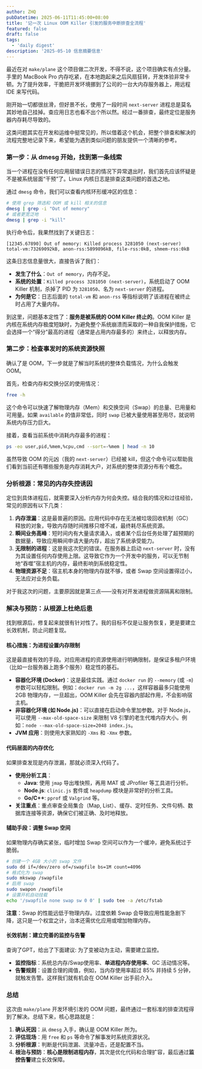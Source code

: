 ```yaml
---
author: ZHQ
pubDatetime: 2025-06-11T11:45:00+08:00
title: '记一次 Linux OOM Killer 引发的服务中断排查全流程'
featured: false
draft: false
tags:
  - 'daily digest'
description: '2025-05-10 信息摘要信息'
---
```


最近在对 `make/plane` 这个项目做二次开发，不得不说，这个项目确实有点分量。手里的 MacBook Pro 内存吃紧，在本地跑起来之后风扇狂转，开发体验非常卡顿。为了提升效率，干脆把开发环境挪到了公司的一台大内存服务器上，用远程 IDE 来写代码。

刚开始一切都很丝滑，但好景不长，使用了一段时间 `next-server` 进程总是莫名其妙地自己挂掉。查应用日志也看不出个所以然。经过一番排查，最终定位是服务器内存耗尽导致的。

这类问题其实在开发和运维中挺常见的，所以借着这个机会，把整个排查和解决的流程完整地记录下来，希望能为遇到类似问题的朋友提供一个清晰的参考。

### 第一步：从 dmesg 开始，找到第一条线索

当一个进程在没有任何应用层错误日志的情况下异常退出时，我们首先应该怀疑是不是被系统层面“干预”了。Linux 内核日志是排查这类问题的首选之地。

通过 `dmesg` 命令，我们可以查看内核环形缓冲区的信息：

```bash
# 使用 grep 筛选和 OOM 或 kill 相关的信息
dmesg | grep -i "Out of memory"
# 或者更宽泛地
dmesg | grep -i "kill"
```

执行命令后，我果然找到了关键日志：

```log
[12345.67890] Out of memory: Killed process 3281050 (next-server) total-vm:73269092kB, anon-rss:5899896kB, file-rss:0kB, shmem-rss:0kB
```

这条日志信息量很大，直接告诉了我们：

*   **发生了什么**：`Out of memory`，内存不足。
*   **系统的处置**：`Killed process 3281050 (next-server)`，系统启动了 OOM Killer 机制，杀掉了 PID 为 `3281050`、名为 `next-server` 的进程。
*   **为何是它**：日志后面的 `total-vm` 和 `anon-rss` 等指标说明了该进程在被终止时占用了大量内存。

到这里，问题基本定性了：**服务是被系统的 OOM Killer 终止的**。OOM Killer 是内核在系统内存极度短缺时，为避免整个系统崩溃而采取的一种自我保护措施，它会选择一个“得分”最高的进程（通常是占用内存最多的）来终止，以释放内存。

### 第二步：检查事发时的系统资源快照

确认了是 OOM，下一步就是了解当时系统的整体负载情况，为什么会触发 OOM。

首先，检查内存和交换分区的使用情况：

```bash
free -h
```

这个命令可以快速了解物理内存（Mem）和交换空间（Swap）的总量、已用量和可用量。如果 `available` 的值非常低，同时 `swap` 已被大量使用甚至用尽，就说明系统内存压力巨大。

接着，查看当前系统中消耗内存最多的进程：

```bash
ps -eo user,pid,%mem,%cpu,cmd --sort=-%mem | head -n 10
```

虽然导致 OOM 的元凶（我的 `next-server`）已经被 kill，但这个命令可以帮助我们看到当前还有哪些服务是内存消耗大户，对系统的整体资源分布有个概念。

### 分析根源：常见的内存失控诱因

定位到具体进程后，就需要深入分析内存为何会失控。结合我的情况和过往经验，常见的原因有以下几类：

1.  **内存泄漏**：这是最普遍的原因。应用代码中存在无法被垃圾回收机制（GC）释放的对象，导致内存随时间推移只增不减，最终耗尽系统资源。
2.  **瞬间业务高峰**：短时间内有大量请求涌入，或者某个后台任务处理了超预期的数据量，导致应用瞬间申请大量内存，超出了系统承受能力。
3.  **无限制的进程**：这是我这次犯的错误。在服务器上启动 `next-server` 时，没有为其设置任何内存使用上限。这导致它作为一个开发中的服务，可以无节制地“吞噬”宿主机的内存，最终影响到系统稳定性。
4.  **物理资源不足**：宿主机本身的物理内存就不够，或者 Swap 空间设置得过小，无法应对业务负载。

对于我这次的问题，主要原因就是第三点——没有对开发进程做资源隔离和限制。

### 解决与预防：从根源上杜绝后患

找到根源后，修复起来就很有针对性了。我的目标不仅是让服务恢复，更是要建立长效机制，防止问题复现。

#### 核心措施：为进程设置内存限制

这是最直接有效的手段。对应用进程的资源使用进行明确限制，是保证多租户环境（比如一台服务器上跑多个服务）稳定性的基石。

*   **容器化环境 (Docker)**：这是最佳实践。通过 `docker run` 的 `--memory` (或 `-m`) 参数可以轻松限制。例如：`docker run -m 2g ...`，这样容器最多只能使用 2GB 物理内存，一旦超出，OOM Killer 会先在容器内部起作用，不会影响宿主机。
*   **非容器化环境 (如 Node.js)**：可以直接在启动命令里加参数。对于 Node.js，可以使用 `--max-old-space-size` 来限制 V8 引擎的老生代堆内存大小。例如：`node --max-old-space-size=2048 index.js`。
*   **JVM 应用**：则使用大家熟知的 `-Xms` 和 `-Xmx` 参数。

#### 代码层面的内存优化

如果排查发现是内存泄漏，那就必须深入代码了。

*   **使用分析工具**：
    *   **Java**: 使用 `jmap` 导出堆快照，再用 MAT 或 JProfiler 等工具进行分析。
    *   **Node.js**: `clinic.js` 套件或 `heapdump` 模块是非常好的分析工具。
    *   **Go/C++**: `pprof` 或 `Valgrind` 等。
*   **关注重点**：重点审查全局集合（Map, List）、缓存、定时任务、文件句柄、数据库连接等资源，确保它们被正确、及时地释放。

#### 辅助手段：调整 Swap 空间

如果物理内存确实紧张，临时增加 Swap 空间可以作为一个缓冲，避免系统过于脆弱。

```bash
# 创建一个 4GB 大小的 swap 文件
sudo dd if=/dev/zero of=/swapfile bs=1M count=4096
# 格式化为 swap
sudo mkswap /swapfile
# 启用 swap
sudo swapon /swapfile
# 设置开机自动挂载
echo '/swapfile none swap sw 0 0' | sudo tee -a /etc/fstab
```
**注意**：Swap 的性能远低于物理内存。过度依赖 Swap 会导致应用性能急剧下降，这只是一个权宜之计，治本还需优化应用或增加物理内存。

#### 长效机制：建立完善的监控与告警

查询了GPT，给出了下面建议: 为了变被动为主动，需要建立监控。

*   **监控指标**：系统总内存/Swap使用率、**单进程内存使用率**、GC 活动情况等。
*   **告警规则**：设置合理的阈值，例如，当内存使用率超过 85% 并持续 5 分钟，就触发告警。这样我们就有机会在 OOM Killer 出手前介入。

### 总结

这次由 `make/plane` 开发环境引发的 OOM 问题，最终通过一套标准的排查流程得到了解决。总结下来，核心思路就是：

1.  **确认死因**：从 `dmesg` 入手，确认是 OOM Killer 所为。
2.  **评估现场**：用 `free` 和 `ps` 等命令了解事发时系统资源状况。
3.  **分析根源**：判断是代码泄漏、流量冲击，还是配置不当。
4.  **根治与预防**：**核心是限制进程内存**，其次是优化代码和合理扩容，最后通过**监控告警**建立长效保障。
